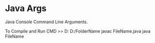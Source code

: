# Java Args
Java Console
Command Line Arguments.


To Compile and Run
CMD >>
D:
D:/FolderName
javac FileName.java
java FileName
